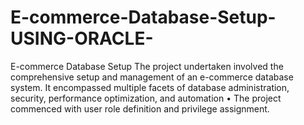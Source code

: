 # E-commerce-Database-Setup-USING-ORACLE-
E-commerce Database Setup The project undertaken involved the comprehensive setup and management of an e-commerce database system. It encompassed multiple facets of database administration, security, performance optimization, and automation • The project commenced with user role definition and privilege assignment. 

